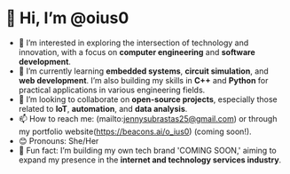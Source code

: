 # 👋 Hi, I’m @oius0

- 🌱 I’m interested in exploring the intersection of technology and innovation, with a focus on **computer engineering** and **software development**.
- 🧠 I’m currently learning **embedded systems**, **circuit simulation**, and **web development**. I’m also building my skills in **C++** and **Python** for practical applications in various engineering fields.
- 🤝 I’m looking to collaborate on **open-source projects**, especially those related to **IoT**, **automation**, and **data analysis**.
- 📫 How to reach me: (mailto:jennysubrastas25@gmail.com) or through my portfolio website(https://beacons.ai/o_ius0) (coming soon!).
- 😊 Pronouns: She/Her
- 🎉 Fun fact: I’m building my own tech brand 'COMING SOON,' aiming to expand my presence in the **internet and technology services industry**.

<!--
oius0/oius0 is a ✨ special ✨ repository because its `README.md` (this file) appears on your GitHub profile.
You can click the Preview link to take a look at your changes.
-->
